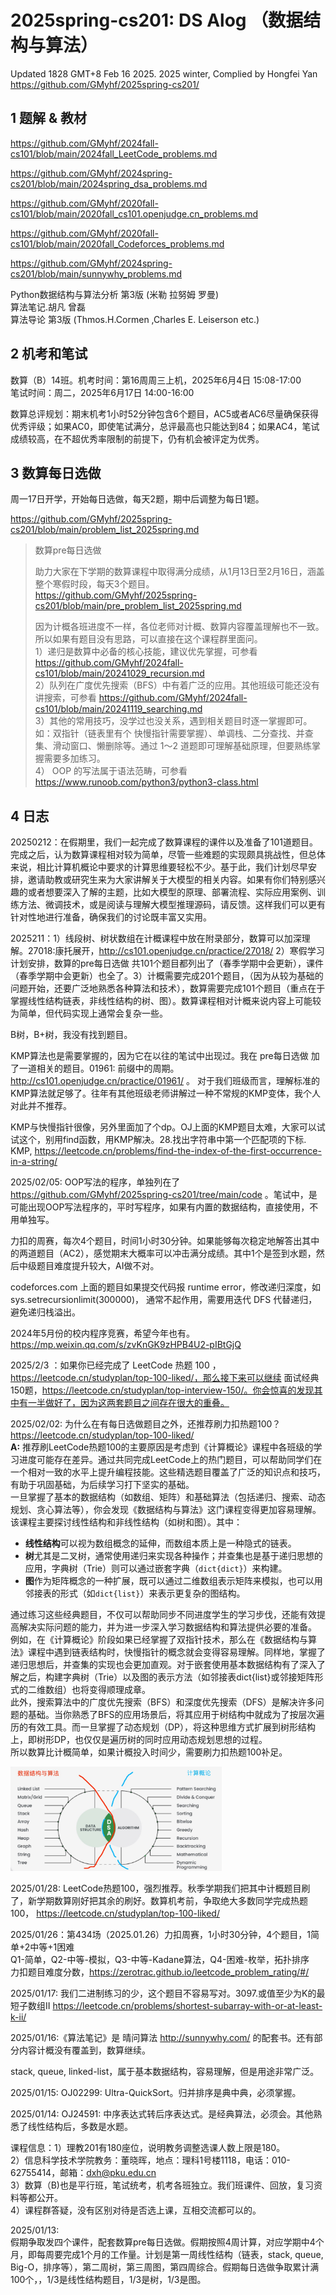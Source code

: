 # 2025spring-cs201: DS Alog （数据结构与算法）

Updated 1828 GMT+8 Feb 16 2025. 2025 winter, Complied by Hongfei Yan  
https://github.com/GMyhf/2025spring-cs201/


## 1 题解 & 教材
https://github.com/GMyhf/2024fall-cs101/blob/main/2024fall_LeetCode_problems.md  

https://github.com/GMyhf/2024spring-cs201/blob/main/2024spring_dsa_problems.md  

https://github.com/GMyhf/2020fall-cs101/blob/main/2020fall_cs101.openjudge.cn_problems.md

https://github.com/GMyhf/2020fall-cs101/blob/main/2020fall_Codeforces_problems.md

https://github.com/GMyhf/2024spring-cs201/blob/main/sunnywhy_problems.md

Python数据结构与算法分析 第3版 (米勒 拉努姆 罗曼)   
算法笔记.胡凡 曾磊  
算法导论 第3版  (Thmos.H.Cormen ,Charles E. Leiserson etc.)



## 2 机考和笔试
数算（B）14班。机考时间：第16周周三上机，2025年6月4日 15:08-17:00  
笔试时间：周二，2025年6月17日 14:00-16:00

数算总评规划：期末机考1小时52分钟包含6个题目，AC5或者AC6尽量确保获得优秀评级；如果AC0，即使笔试满分，总评最高也只能达到84；如果AC4，笔试成绩较高，在不超优秀率限制的前提下，仍有机会被评定为优秀。

## 3 数算每日选做
周一17日开学，开始每日选做，每天2题，期中后调整为每日1题。

https://github.com/GMyhf/2025spring-cs201/blob/main/problem_list_2025spring.md

> 数算pre每日选做
>
> 助力大家在下学期的数算课程中取得满分成绩，从1月13日至2月16日，涵盖整个寒假时段，每天3个题目。  
> https://github.com/GMyhf/2025spring-cs201/blob/main/pre_problem_list_2025spring.md
>
> 因为计概各班进度不一样，各位老师对计概、数算内容覆盖理解也不一致。所以如果有题目没有思路，可以直接在这个课程群里面问。  
> 1）递归是数算中必备的核心技能，建议优先掌握，可参看 https://github.com/GMyhf/2024fall-cs101/blob/main/20241029_recursion.md  
> 2）队列在广度优先搜索（BFS）中有着广泛的应用。其他班级可能还没有讲搜索，可参看 https://github.com/GMyhf/2024fall-cs101/blob/main/20241119_searching.md  
> 3）其他的常用技巧，没学过也没关系，遇到相关题目时逐一掌握即可。如：双指针（链表里有个 快慢指针需要掌握）、单调栈、二分查找、并查集、滑动窗口、懒删除等。通过 1～2 道题即可理解基础原理，但要熟练掌握需要多加练习。  
> 4） OOP 的写法属于语法范畴，可参看 https://www.runoob.com/python3/python3-class.html


## 4 日志
20250212：在假期里，我们一起完成了数算课程的课件以及准备了101道题目。完成之后，认为数算课程相对较为简单，尽管一些难题的实现颇具挑战性，但总体来说，相比计算机概论中要求的计算思维要轻松不少。基于此，我们计划尽早安排，邀请助教或研究生来为大家讲解关于大模型的相关内容。如果有你们特别感兴趣的或者想要深入了解的主题，比如大模型的原理、部署流程、实际应用案例、训练方法、微调技术，或是阅读与理解大模型推理源码，请反馈。这样我们可以更有针对性地进行准备，确保我们的讨论既丰富又实用。

2025211：1）线段树、树状数组在计概课程中放在附录部分，数算可以加深理解。27018:康托展开，http://cs101.openjudge.cn/practice/27018/  2）寒假学习计划安排，数算的pre每日选做 共101个题目都列出了（春季学期中会更新），课件（春季学期中会更新）也全了。3）计概需要完成201个题目，（因为从较为基础的问题开始，还要广泛地熟悉各种算法和技术），数算需要完成101个题目（重点在于掌握线性结构链表，非线性结构的树、图）。数算课程相对计概来说内容上可能较为简单，但代码实现上通常会复杂一些。

B树，B+树，我没有找到题目。

KMP算法也是需要掌握的，因为它在以往的笔试中出现过。我在 pre每日选做 加了一道相关的题目。01961: 前缀中的周期。http://cs101.openjudge.cn/practice/01961/ 。 对于我们班级而言，理解标准的KMP算法就足够了。往年有其他班级老师讲解过一种不常规的KMP变体，我个人对此并不推荐。

KMP与快慢指针很像，另外里面加了个dp。OJ上面的KMP题目太难，大家可以试试这个，别用find函数，用KMP解决。28.找出字符串中第一个匹配项的下标. KMP, https://leetcode.cn/problems/find-the-index-of-the-first-occurrence-in-a-string/

2025/02/05: OOP写法的程序，单独列在了 https://github.com/GMyhf/2025spring-cs201/tree/main/code 。笔试中，是可能出现OOP写法程序的，平时写程序，如果有内置的数据结构，直接使用，不用单独写。

力扣的周赛，每次4个题目，时间1小时30分钟。如果能够每次稳定地解答出其中的两道题目（AC2），感觉期末大概率可以冲击满分成绩。其中1个是签到水题，然后中级题目难度提升较大，AI做不对。

codeforces.com 上面的题目如果提交代码报 runtime error，修改递归深度，如sys.setrecursionlimit(300000)， 通常不起作用，需要用迭代 DFS 代替递归，避免递归栈溢出。

2024年5月份的校内程序竞赛，希望今年也有。https://mp.weixin.qq.com/s/zvKnGK9zHPB4U2-pIBtGjQ

2025/2/3 ：如果你已经完成了 LeetCode 热题 100 ，https://leetcode.cn/studyplan/top-100-liked/，那么接下来可以继续 面试经典150题，https://leetcode.cn/studyplan/top-interview-150/。你会惊喜的发现其中有一半做好了，因为这两套题目之间存在很大的重叠。

2025/02/02: 为什么在有每日选做题目之外，还推荐刷力扣热题100？https://leetcode.cn/studyplan/top-100-liked/   
**A:** 推荐刷LeetCode热题100的主要原因是考虑到《计算概论》课程中各班级的学习进度可能存在差异。通过共同完成LeetCode上的热门题目，可以帮助同学们在一个相对一致的水平上提升编程技能。这些精选题目覆盖了广泛的知识点和技巧，有助于巩固基础，为后续学习打下坚实的基础。  
一旦掌握了基本的数据结构（如数组、矩阵）和基础算法（包括递归、搜索、动态规划、贪心算法等），你会发现《数据结构与算法》这门课程变得更加容易理解。该课程主要探讨线性结构和非线性结构（如树和图）。其中：  

- **线性结构**可以视为数组概念的延伸，而数组本质上是一种隐式的链表。  
- **树**尤其是二叉树，通常使用递归来实现各种操作；并查集也是基于递归思想的应用，字典树（Trie）则可以通过嵌套字典（`dict{dict}`）来构建。  
- **图**作为矩阵概念的一种扩展，既可以通过二维数组表示矩阵来模拟，也可以用邻接表的形式（如`dict{list}`）来表示更复杂的图结构。

通过练习这些经典题目，不仅可以帮助同步不同进度学生的学习步伐，还能有效提高解决实际问题的能力，并为进一步深入学习数据结构和算法提供必要的准备。  
例如，在《计算概论》阶段如果已经掌握了双指针技术，那么在《数据结构与算法》课程中遇到链表结构时，快慢指针的概念就会变得容易理解。同样地，掌握了递归思想后，并查集的实现也会更加直观。对于嵌套使用基本数据结构有了深入了解之后，构建字典树（Trie）以及图的表示方法（如邻接表dict{list}或邻接矩阵形式的二维数组）也将变得顺理成章。  
此外，搜索算法中的广度优先搜索（BFS）和深度优先搜索（DFS）是解决许多问题的基础。当你熟悉了BFS的应用场景后，将其应用于树结构中就成为了按层次遍历的有效工具。而一旦掌握了动态规划（DP），将这种思维方式扩展到树形结构上，即树形DP，也仅仅是遍历树的同时应用动态规划思想的过程。  
所以数算比计概简单，如果计概投入时间少，需要刷力扣热题100补足。

<img src="https://raw.githubusercontent.com/GMyhf/img/main/img/image-20250207152537952.png" alt="image-20250207152537952" style="zoom: 33%;" />

2025/01/28: LeetCode热题100，强烈推荐。秋季学期我们把其中计概题目刷了，新学期数算刚好把其余的刷好。数算机考前，争取绝大多数同学完成热题100， https://leetcode.cn/studyplan/top-100-liked/

2025/01/26：第434场（2025.01.26）力扣周赛，1小时30分钟，4个题目，1简单+2中等+1困难  
Q1-简单，Q2-中等-模拟，Q3-中等-Kadane算法，Q4-困难-枚举，拓扑排序  
力扣题目难度分数，https://zerotrac.github.io/leetcode_problem_rating/#/

2025/01/17: 我们二进制练习的少，这个题目不容易写对。3097.或值至少为K的最短子数组II
https://leetcode.cn/problems/shortest-subarray-with-or-at-least-k-ii/

2025/01/16:《算法笔记》是 晴问算法 http://sunnywhy.com/ 的配套书。还有部分内容计概没有覆盖到，数算继续。

stack, queue, linked-list，属于基本数据结构，容易理解，但是用途非常广泛。

2025/01/15: OJ02299: Ultra-QuickSort。归并排序是典中典，必须掌握。

2025/01/14: OJ24591: 中序表达式转后序表达式。是经典算法，必须会。其他熟悉了线性结构后，多数是水题。

课程信息：1）理教201有180座位，说明教务调整选课人数上限是180。  
2）信息科学技术学院教务：董晓晖，地点：理科1号楼1118，电话：010-62755414，邮箱：dxh@pku.edu.cn  
3）数算（B)也是平行班，笔试统考，机考各班独立。我们班课件、回放，复习资料等都公开。  
4）课程群答疑，没有区别对待是否选上课，互相交流都可以的。

2025/01/13:   
假期争取发四个课件，配套数算pre每日选做。假期按照4周计算，对应学期中4个月，即每周要完成1个月的工作量。计划是第一周线性结构（链表，stack, queue, Big-O，排序等），第二周树，第三周图，第四周综合。假期每日选做争取累计满100个，，1/3是线性结构题目，1/3是树，1/3是图。
